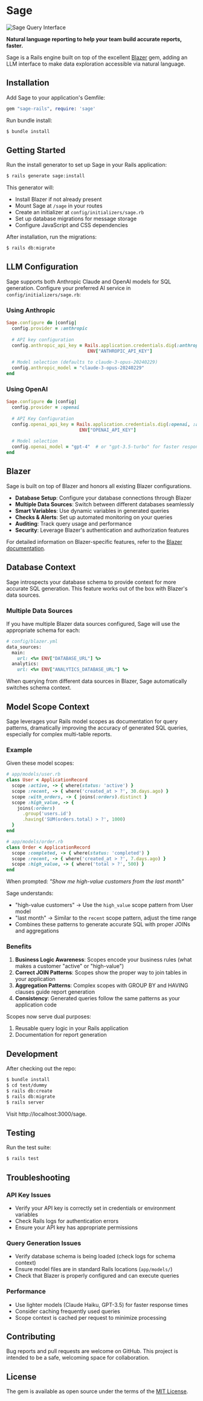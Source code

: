 # Sage

![Sage Query Interface](screenshots/sage-query-interface.png)

**Natural language reporting to help your team build accurate reports, faster.**

Sage is a Rails engine built on top of the excellent [Blazer](https://github.com/ankane/blazer) gem, adding an LLM interface to make data exploration accessible via natural language.

## Installation

Add Sage to your application's Gemfile:

```ruby
gem "sage-rails", require: 'sage'
```

Run bundle install:
```bash
$ bundle install
```

## Getting Started

Run the install generator to set up Sage in your Rails application:

```bash
$ rails generate sage:install
```

This generator will:
- Install Blazer if not already present
- Mount Sage at `/sage` in your routes
- Create an initializer at `config/initializers/sage.rb`
- Set up database migrations for message storage
- Configure JavaScript and CSS dependencies

After installation, run the migrations:
```bash
$ rails db:migrate
```

## LLM Configuration

Sage supports both Anthropic Claude and OpenAI models for SQL generation. Configure your preferred AI service in `config/initializers/sage.rb`:

### Using Anthropic

```ruby
Sage.configure do |config|
  config.provider = :anthropic
  
  # API key configuration
  config.anthropic_api_key = Rails.application.credentials.dig(:anthropic, :api_key) || 
                              ENV["ANTHROPIC_API_KEY"]
  
  # Model selection (defaults to claude-3-opus-20240229)
  config.anthropic_model = "claude-3-opus-20240229"
end
```

### Using OpenAI

```ruby
Sage.configure do |config|
  config.provider = :openai
  
  # API Key Configuration
  config.openai_api_key = Rails.application.credentials.dig(:openai, :api_key) || 
                           ENV["OPENAI_API_KEY"]
  
  # Model selection
  config.openai_model = "gpt-4"  # or "gpt-3.5-turbo" for faster responses
end
```

## Blazer

Sage is built on top of Blazer and honors all existing Blazer configurations. 

- **Database Setup**: Configure your database connections through Blazer
- **Multiple Data Sources**: Switch between different databases seamlessly
- **Smart Variables**: Use dynamic variables in generated queries
- **Checks & Alerts**: Set up automated monitoring on your queries
- **Auditing**: Track query usage and performance
- **Security**: Leverage Blazer's authentication and authorization features

For detailed information on Blazer-specific features, refer to the [Blazer documentation](https://github.com/ankane/blazer).

## Database Context

Sage introspects your database schema to provide context for more accurate SQL generation. This feature works out of the box with Blazer's data sources.

### Multiple Data Sources

If you have multiple Blazer data sources configured, Sage will use the appropriate schema for each:

```ruby
# config/blazer.yml
data_sources:
  main:
    url: <%= ENV["DATABASE_URL"] %>
  analytics:
    url: <%= ENV["ANALYTICS_DATABASE_URL"] %>
```

When querying from different data sources in Blazer, Sage automatically switches schema context.

## Model Scope Context

Sage leverages your Rails model scopes as documentation for query patterns, dramatically improving the accuracy of generated SQL queries, especially for complex multi-table reports.

### Example

Given these model scopes:

```ruby
# app/models/user.rb
class User < ApplicationRecord
  scope :active, -> { where(status: 'active') }
  scope :recent, -> { where('created_at > ?', 30.days.ago) }
  scope :with_orders, -> { joins(:orders).distinct }
  scope :high_value, -> { 
    joins(:orders)
      .group('users.id')
      .having('SUM(orders.total) > ?', 1000) 
  }
end

# app/models/order.rb
class Order < ApplicationRecord
  scope :completed, -> { where(status: 'completed') }
  scope :recent, -> { where('created_at > ?', 7.days.ago) }
  scope :high_value, -> { where('total > ?', 500) }
end
```

When prompted: *"Show me high-value customers from the last month"*

Sage understands:
- "high-value customers" → Use the `high_value` scope pattern from User model
- "last month" → Similar to the `recent` scope pattern, adjust the time range
- Combines these patterns to generate accurate SQL with proper JOINs and aggregations

### Benefits

1. **Business Logic Awareness**: Scopes encode your business rules (what makes a customer "active" or "high-value")
2. **Correct JOIN Patterns**: Scopes show the proper way to join tables in your application
3. **Aggregation Patterns**: Complex scopes with GROUP BY and HAVING clauses guide report generation
4. **Consistency**: Generated queries follow the same patterns as your application code

Scopes now serve dual purposes:
1. Reusable query logic in your Rails application
2. Documentation for report generation

## Development

After checking out the repo:

```bash
$ bundle install
$ cd test/dummy
$ rails db:create
$ rails db:migrate
$ rails server
```

Visit http://localhost:3000/sage.

## Testing

Run the test suite:

```bash
$ rails test
```

## Troubleshooting

### API Key Issues
- Verify your API key is correctly set in credentials or environment variables
- Check Rails logs for authentication errors
- Ensure your API key has appropriate permissions

### Query Generation Issues
- Verify database schema is being loaded (check logs for schema context)
- Ensure model files are in standard Rails locations (`app/models/`)
- Check that Blazer is properly configured and can execute queries

### Performance
- Use lighter models (Claude Haiku, GPT-3.5) for faster response times
- Consider caching frequently used queries
- Scope context is cached per request to minimize processing

## Contributing

Bug reports and pull requests are welcome on GitHub. This project is intended to be a safe, welcoming space for collaboration.

## License

The gem is available as open source under the terms of the [MIT License](https://opensource.org/licenses/MIT).
